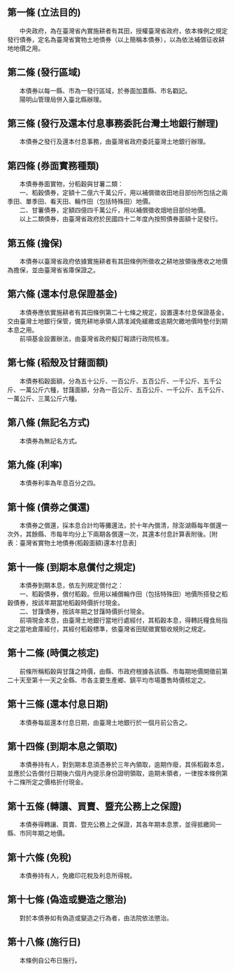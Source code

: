 第一條 (立法目的)
-----------------
　　中央政府，為在臺灣省內實施耕者有其田，授權臺灣省政府，依本條例之規定發行債券，定名為臺灣省實物土地債券（以上簡稱本債券），以為依法補償征收耕地地價之用。  


第二條 (發行區域)
-----------------
　　本債券以每一縣、市為一發行區域，於券面加蓋縣、市名戳記。  
　　陽明山管理局併入臺北縣辦理。  


第三條 (發行及還本付息事務委託台灣土地銀行辦理)
-----------------------------------------------
　　本債券之發行及還本付息事務，由臺灣省政府委託臺灣土地銀行辦理。  


第四條 (券面實務種類)
---------------------
　　本債券券面實物，分稻穀與甘薯二類：  
　　一、稻穀債券，定額十二億六千萬公斤，用以補償徵收田地目部份所包括之兩季田、單季田、看天田、輪作田（包括特殊田）地價。  
　　二、甘薯債券，定額四億四千萬公斤，用以補償徵收畑地目部份地價。  
　　以上二類債券，由臺灣省政府於民國四十二年度內按照債券面額十足發行。  


第五條 (擔保)
-------------
　　本債券以臺灣省政府依據實施耕者有其田條例所徵收之耕地放領後應收之地價為擔保，並由臺灣省省庫保證之。  


第六條 (還本付息保證基金)
-------------------------
　　本債券應依實施耕者有其田條例第二十七條之規定，設置還本付息保證基金，交由臺灣土地銀行保管，備充耕地承領人請准減免緩繳或逾期欠繳地價時墊付到期本息之用。  
　　前項基金設置辦法，由臺灣省政府擬訂報請行政院核准。  


第七條 (稻殼及甘藷面額)
-----------------------
　　本債券稻穀面額，分為五十公斤、一百公斤、五百公斤、一千公斤、五千公斤、一萬公斤六種，甘藷面額，分為一百公斤、五百公斤、一千公斤、五千公斤、一萬公斤、三萬公斤六種。  


第八條 (無記名方式)
-------------------
　　本債券為無記名方式。  


第九條 (利率)
-------------
　　本債券利率為年息百分之四。  


第十條 (債券之償還)
-------------------
　　本債券之償還，採本息合計均等攤還法，於十年內償清，除澎湖縣每年償還一次外，其餘縣、市每年均分上下兩期各償還一次，其還本付息計算表附後。[附表：臺灣省實物土地債券(稻穀面額)還本付息表]  


第十一條 (到期本息償付之規定)
-----------------------------
　　本債券到期本息，依左列規定償付之：  
　　一、稻穀債券，償付稻穀。但用以補償輪作田（包括特殊田）地價所搭發之稻穀債券，按該年期當地稻穀時價折付現金。  
　　二、甘藷債券，按該年期之甘藷時價折付現金。  
　　前項現金本息，由臺灣土地銀行當地行處經付，其稻穀本息，得轉託糧食局指定之當地倉庫經付，其經付稻穀標準，依臺灣省田賦徵實驗收規則之規定。  


第十二條 (時價之核定)
---------------------
　　前條所稱稻穀與甘藷之時價，由縣、市政府根據各該縣、市每期地價開徵前第二十天至第十一天之全縣、市各主要生產鄉、鎮平均市場躉售時價核定之。  


第十三條 (還本付息日期)
-----------------------
　　本債券每屆還本付息日期，由臺灣土地銀行於一個月前公告之。  


第十四條 (到期本息之領取)
-------------------------
　　本債券持有人，對到期本息須憑券於三年內領取，逾期作廢，其係稻穀本息，並應於公告償付日期後六個月內提示身份證明領取，逾期未領者，一律按本條例第十二條所定之價格折付現金。  


第十五條 (轉讓、買賣、暨充公務上之保證)
---------------------------------------
　　本債券得轉讓、買賣、暨充公務上之保證，其各年期本息票，並得抵繳同一縣、市同年期之地價。  


第十六條 (免稅)
---------------
　　本債券持有人，免繳印花稅及利息所得稅。  


第十七條 (偽造或變造之懲治)
---------------------------
　　對於本債券如有偽造或變造之行為者，由法院依法懲治。  


第十八條 (施行日)
-----------------
　　本條例自公布日施行。
